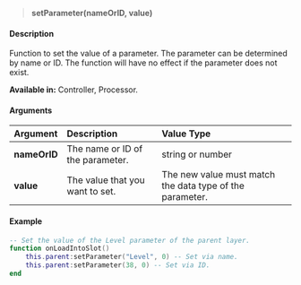>**setParameter(nameOrID, value)**

#### Description

Function to set the value of a parameter. The parameter can be determined by name or ID. The function will have no effect if the parameter does not exist.

**Available in:** Controller, Processor.

#### Arguments

|Argument|Description|Value Type|
|:-|:-|:-|
|**nameOrID**|The name or ID of the parameter.|string or number|
|**value**|The value that you want to set.|The new value must match the data type of the parameter.|

#### Example

```lua
-- Set the value of the Level parameter of the parent layer.
function onLoadIntoSlot()
    this.parent:setParameter("Level", 0) -- Set via name.
    this.parent:setParameter(38, 0) -- Set via ID.
end
```
